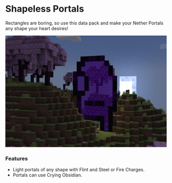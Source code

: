# Shapeless Portals<!--$headerTitle--><!--$pmc:delete-->

Rectangles are boring, so use this data pack and make your Nether Portals any shape your heart desires!<!--$pmc:headerSize-->

<img src="images/shapeless_portals.png" alt="There is 1 portal among us" height="350"/> <!--$localAssetToURL--> <!--$modrinth:replaceWithVideo--> <!--$pmc:delete-->

### Features
- Light portals of any shape with Flint and Steel or Fire Charges.
- Portals can use Crying Obsidian.
